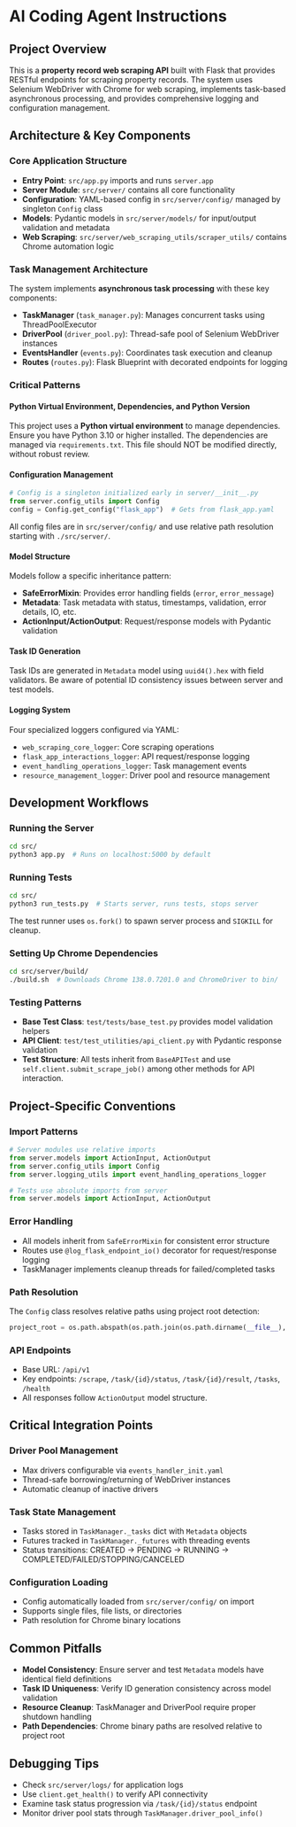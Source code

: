 # AI Coding Agent Instructions

## Project Overview
This is a **property record web scraping API** built with Flask that provides RESTful endpoints for scraping property records. The system uses Selenium WebDriver with Chrome for web scraping, implements task-based asynchronous processing, and provides comprehensive logging and configuration management.

## Architecture & Key Components

### Core Application Structure
- **Entry Point**: `src/app.py` imports and runs `server.app`
- **Server Module**: `src/server/` contains all core functionality
- **Configuration**: YAML-based config in `src/server/config/` managed by singleton `Config` class
- **Models**: Pydantic models in `src/server/models/` for input/output validation and metadata
- **Web Scraping**: `src/server/web_scraping_utils/scraper_utils/` contains Chrome automation logic

### Task Management Architecture
The system implements **asynchronous task processing** with these key components:
- **TaskManager** (`task_manager.py`): Manages concurrent tasks using ThreadPoolExecutor
- **DriverPool** (`driver_pool.py`): Thread-safe pool of Selenium WebDriver instances  
- **EventsHandler** (`events.py`): Coordinates task execution and cleanup
- **Routes** (`routes.py`): Flask Blueprint with decorated endpoints for logging

### Critical Patterns

#### Python Virtual Environment, Dependencies, and Python Version
This project uses a **Python virtual environment** to manage dependencies. Ensure you have Python 3.10 or higher installed. The dependencies are managed via `requirements.txt`. This file should NOT be modified directly, without robust review.

#### Configuration Management
```python
# Config is a singleton initialized early in server/__init__.py
from server.config_utils import Config
config = Config.get_config("flask_app")  # Gets from flask_app.yaml
```
All config files are in `src/server/config/` and use relative path resolution starting with `./src/server/`.

#### Model Structure
Models follow a specific inheritance pattern:
- **SafeErrorMixin**: Provides error handling fields (`error`, `error_message`)
- **Metadata**: Task metadata with status, timestamps, validation, error details, IO, etc.
- **ActionInput/ActionOutput**: Request/response models with Pydantic validation

#### Task ID Generation
Task IDs are generated in `Metadata` model using `uuid4().hex` with field validators. Be aware of potential ID consistency issues between server and test models.

#### Logging System
Four specialized loggers configured via YAML:
- `web_scraping_core_logger`: Core scraping operations
- `flask_app_interactions_logger`: API request/response logging  
- `event_handling_operations_logger`: Task management events
- `resource_management_logger`: Driver pool and resource management

## Development Workflows

### Running the Server
```bash
cd src/
python3 app.py  # Runs on localhost:5000 by default
```

### Running Tests
```bash
cd src/
python3 run_tests.py  # Starts server, runs tests, stops server
```
The test runner uses `os.fork()` to spawn server process and `SIGKILL` for cleanup.

### Setting Up Chrome Dependencies  
```bash
cd src/server/build/
./build.sh  # Downloads Chrome 138.0.7201.0 and ChromeDriver to bin/
```

### Testing Patterns
- **Base Test Class**: `test/tests/base_test.py` provides model validation helpers
- **API Client**: `test/test_utilities/api_client.py` with Pydantic response validation
- **Test Structure**: All tests inherit from `BaseAPITest` and use `self.client.submit_scrape_job()` among other methods for API interaction.

## Project-Specific Conventions

### Import Patterns
```python
# Server modules use relative imports
from server.models import ActionInput, ActionOutput
from server.config_utils import Config
from server.logging_utils import event_handling_operations_logger

# Tests use absolute imports from server
from server.models import ActionInput, ActionOutput  
```

### Error Handling
- All models inherit from `SafeErrorMixin` for consistent error structure
- Routes use `@log_flask_endpoint_io()` decorator for request/response logging
- TaskManager implements cleanup threads for failed/completed tasks

### Path Resolution
The `Config` class resolves relative paths using project root detection:
```python
project_root = os.path.abspath(os.path.join(os.path.dirname(__file__), '..', '..', '..'))
```

### API Endpoints
- Base URL: `/api/v1`
- Key endpoints: `/scrape`, `/task/{id}/status`, `/task/{id}/result`, `/tasks`, `/health`
- All responses follow `ActionOutput` model structure.

## Critical Integration Points

### Driver Pool Management
- Max drivers configurable via `events_handler_init.yaml`
- Thread-safe borrowing/returning of WebDriver instances
- Automatic cleanup of inactive drivers

### Task State Management  
- Tasks stored in `TaskManager._tasks` dict with `Metadata` objects
- Futures tracked in `TaskManager._futures` with threading events
- Status transitions: CREATED → PENDING → RUNNING → COMPLETED/FAILED/STOPPING/CANCELED

### Configuration Loading
- Config automatically loaded from `src/server/config/` on import
- Supports single files, file lists, or directories
- Path resolution for Chrome binary locations

## Common Pitfalls
- **Model Consistency**: Ensure server and test `Metadata` models have identical field definitions
- **Task ID Uniqueness**: Verify ID generation consistency across model validation
- **Resource Cleanup**: TaskManager and DriverPool require proper shutdown handling
- **Path Dependencies**: Chrome binary paths are resolved relative to project root

## Debugging Tips
- Check `src/server/logs/` for application logs
- Use `client.get_health()` to verify API connectivity  
- Examine task status progression via `/task/{id}/status` endpoint
- Monitor driver pool stats through `TaskManager.driver_pool_info()`
